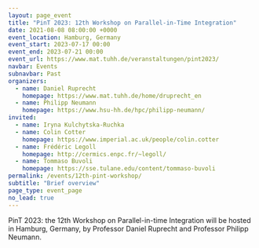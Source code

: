 ```yaml
---
layout: page_event
title: "PinT 2023: 12th Workshop on Parallel-in-Time Integration"
date: 2021-08-08 08:00:00 +0000
event_location: Hamburg, Germany
event_start: 2023-07-17 00:00
event_end: 2023-07-21 00:00
event_url: https://www.mat.tuhh.de/veranstaltungen/pint2023/
navbar: Events
subnavbar: Past
organizers:
  - name: Daniel Ruprecht 
    homepage: https://www.mat.tuhh.de/home/druprecht_en
  - name: Philipp Neumann
    homepage: https://www.hsu-hh.de/hpc/philipp-neumann/
invited:
  - name: Iryna Kulchytska-Ruchka
  - name: Colin Cotter
    homepage: https://www.imperial.ac.uk/people/colin.cotter
  - name: Frédéric Legoll
    homepage: http://cermics.enpc.fr/~legoll/
  - name: Tommaso Buvoli
    homepage: https://sse.tulane.edu/content/tommaso-buvoli
permalink: /events/12th-pint-workshop/
subtitle: "Brief overview"
page_type: event_page
no_lead: true
---
```


PinT 2023: the 12th Workshop on Parallel-in-time Integration will be hosted in Hamburg, Germany, by Professor Daniel Ruprecht and Professor Philipp Neumann.



